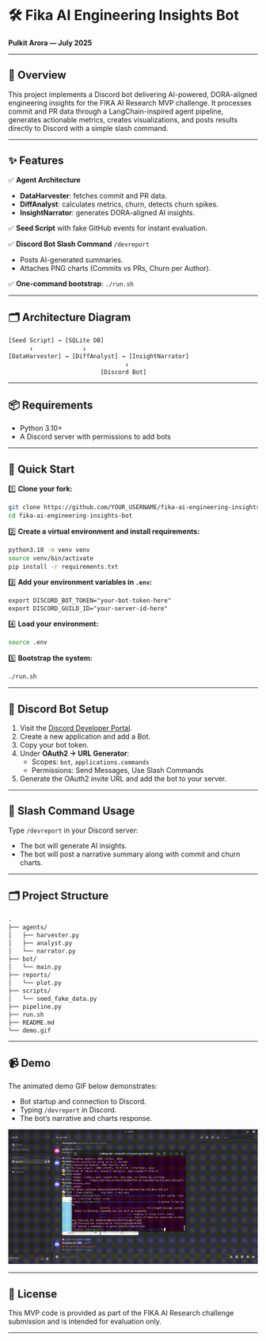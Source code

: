 # 🛠️ Fika AI Engineering Insights Bot

**Pulkit Arora — July 2025**

---

## 🚀 Overview

This project implements a Discord bot delivering AI-powered, DORA-aligned engineering insights for the FIKA AI Research MVP challenge. It processes commit and PR data through a LangChain-inspired agent pipeline, generates actionable metrics, creates visualizations, and posts results directly to Discord with a simple slash command.

---

## ✨ Features

✅ **Agent Architecture**
- **DataHarvester**: fetches commit and PR data.
- **DiffAnalyst**: calculates metrics, churn, detects churn spikes.
- **InsightNarrator**: generates DORA-aligned AI insights.

✅ **Seed Script** with fake GitHub events for instant evaluation.

✅ **Discord Bot Slash Command** `/devreport`
- Posts AI-generated summaries.
- Attaches PNG charts (Commits vs PRs, Churn per Author).

✅ **One-command bootstrap**: `./run.sh`

---

## 🗂 Architecture Diagram

```
[Seed Script] → [SQLite DB]
      ↓              ↓
[DataHarvester] → [DiffAnalyst] → [InsightNarrator]
                                 ↓
                          [Discord Bot]
```

---

## 📦 Requirements

- Python 3.10+
- A Discord server with permissions to add bots

---

## 🚀 Quick Start

1️⃣ **Clone your fork:**
```bash
git clone https://github.com/YOUR_USERNAME/fika-ai-engineering-insights-bot.git
cd fika-ai-engineering-insights-bot
```

2️⃣ **Create a virtual environment and install requirements:**
```bash
python3.10 -m venv venv
source venv/bin/activate
pip install -r requirements.txt
```

3️⃣ **Add your environment variables in `.env`:**
```env
export DISCORD_BOT_TOKEN="your-bot-token-here"
export DISCORD_GUILD_ID="your-server-id-here"
```

4️⃣ **Load your environment:**
```bash
source .env
```

5️⃣ **Bootstrap the system:**
```bash
./run.sh
```

---

## 🤖 Discord Bot Setup

1. Visit the [Discord Developer Portal](https://discord.com/developers/applications).
2. Create a new application and add a Bot.
3. Copy your bot token.
4. Under **OAuth2 → URL Generator**:
   - Scopes: `bot`, `applications.commands`
   - Permissions: Send Messages, Use Slash Commands
5. Generate the OAuth2 invite URL and add the bot to your server.

---

## 📝 Slash Command Usage

Type `/devreport` in your Discord server:
- The bot will generate AI insights.
- The bot will post a narrative summary along with commit and churn charts.

---

## 🗂 Project Structure

```
.
├── agents/
│   ├── harvester.py
│   ├── analyst.py
│   └── narrator.py
├── bot/
│   └── main.py
├── reports/
│   └── plot.py
├── scripts/
│   └── seed_fake_data.py
├── pipeline.py
├── run.sh
├── README.md
└── demo.gif
```

---

## 📹 Demo

The animated demo GIF below demonstrates:
- Bot startup and connection to Discord.
- Typing `/devreport` in Discord.
- The bot’s narrative and charts response.

![Demo GIF](demo.gif)

---

## 📜 License

This MVP code is provided as part of the FIKA AI Research challenge submission and is intended for evaluation only.

---

